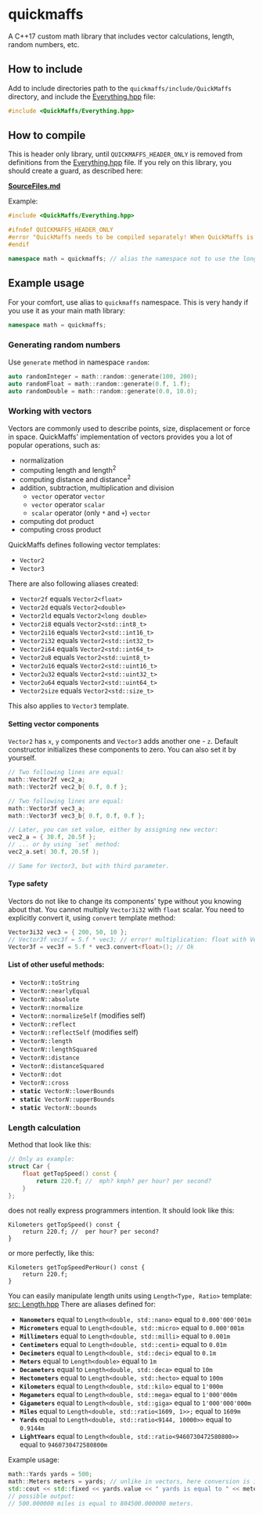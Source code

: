 # quickmaffs
A C++17 custom math library that includes vector calculations, length, random numbers, etc.

## How to include

Add to include directories path to the `quickmaffs/include/QuickMaffs` directory,
and include the [Everything.hpp](quickmaffs/include/QuickMaffs/Everything.hpp) file:

```cpp
#include <QuickMaffs/Everything.hpp>
```

## How to compile

This is header only library, until `QUICKMAFFS_HEADER_ONLY` is removed from definitions
from the [Everything.hpp](quickmaffs/include/QuickMaffs/Everything.hpp) file. If you
rely on this library, you should create a guard, as described here:

[**SourceFiles.md**](quickmaffs/src/QuickMaffs/SourceFiles.md)

Example:

```cpp
#include <QuickMaffs/Everything.hpp>

#ifndef QUICKMAFFS_HEADER_ONLY
#error "QuickMaffs needs to be compiled separately! When QuickMaffs is properly linked, remove this error."
#endif

namespace math = quickmaffs; // alias the namespace not to use the long one.
```

## Example usage

For your comfort, use alias to `quickmaffs` namespace. This is very handy if you
use it as your main math library:

```cpp
namespace math = quickmaffs;
```

### Generating random numbers

Use `generate` method in namespace `random`:

```cpp
auto randomInteger = math::random::generate(100, 200);
auto randomFloat = math::random::generate(0.f, 1.f);
auto randomDouble = math::random::generate(0.0, 10.0);
```

### Working with vectors

Vectors are commonly used to describe points, size, displacement or force in space.
QuickMaffs' implementation of vectors provides you a lot of popular operations,
such as:

- normalization
- computing length and length<sup>2</sup>
- computing distance and distance<sup>2</sup>
- addition, subtraction, multiplication and division
  - `vector` operator `vector`
  - `vector` operator `scalar`
  - `scalar` operator (only `*` and `+`) `vector`
- computing dot product
- computing cross product

QuickMaffs defines following vector templates:

- `Vector2`
- `Vector3`

There are also following aliases created:

- `Vector2f` equals `Vector2<float>`
- `Vector2d` equals `Vector2<double>`
- `Vector2ld` equals `Vector2<long double>`
- `Vector2i8` equals `Vector2<std::int8_t>`
- `Vector2i16` equals `Vector2<std::int16_t>`
- `Vector2i32` equals `Vector2<std::int32_t>`
- `Vector2i64` equals `Vector2<std::int64_t>`
- `Vector2u8` equals `Vector2<std::uint8_t>`
- `Vector2u16` equals `Vector2<std::uint16_t>`
- `Vector2u32` equals `Vector2<std::uint32_t>`
- `Vector2u64` equals `Vector2<std::uint64_t>`
- `Vector2size` equals `Vector2<std::size_t>`

This also applies to `Vector3` template.

#### Setting vector components

`Vector2` has `x`, `y` components and `Vector3` adds another one - `z`.
Default constructor initializes these components to zero. You can also set it
by yourself.

```cpp
// Two following lines are equal:
math::Vector2f vec2_a;
math::Vector2f vec2_b{ 0.f, 0.f };

// Two following lines are equal:
math::Vector3f vec3_a;
math::Vector3f vec3_b{ 0.f, 0.f, 0.f };

// Later, you can set value, either by assigning new vector:
vec2_a = { 30.f, 20.5f };
// ... or by using `set` method:
vec2_a.set( 30.f, 20.5f );

// Same for Vector3, but with third parameter.
```

#### Type safety

Vectors do not like to change its components' type without you knowing about that.
You cannot multiply `Vector3i32` with `float` scalar. You need to explicitly convert
it, using `convert` template method:

```cpp
Vector3i32 vec3 = { 200, 50, 10 };
// Vector3f vec3f = 5.f * vec3; // error! multiplication: float with Vector3i32
Vector3f = vec3f = 5.f * vec3.convert<float>(); // Ok
```

#### List of other useful methods:

- `Vector`*`N`*`::toString`
- `Vector`*`N`*`::nearlyEqual`
- `Vector`*`N`*`::absolute`
- `Vector`*`N`*`::normalize`
- `Vector`*`N`*`::normalizeSelf` (modifies self) 
- `Vector`*`N`*`::reflect`
- `Vector`*`N`*`::reflectSelf` (modifies self) 
- `Vector`*`N`*`::length`
- `Vector`*`N`*`::lengthSquared`
- `Vector`*`N`*`::distance`
- `Vector`*`N`*`::distanceSquared`
- `Vector`*`N`*`::dot`
- `Vector`*`N`*`::cross`
- **`static`**` Vector`*`N`*`::lowerBounds`
- **`static`**` Vector`*`N`*`::upperBounds`
- **`static`**` Vector`*`N`*`::bounds`

### Length calculation

Method that look like this:

```cpp
// Only as example:
struct Car {
    float getTopSpeed() const {
        return 220.f; //  mph? kmph? per hour? per second?
    }
};
```

does not really express programmers intention. It should look like this:

```
Kilometers getTopSpeed() const {
    return 220.f; //  per hour? per second?
}
```

or more perfectly, like this:

```
Kilometers getTopSpeedPerHour() const {
    return 220.f;
}
```

You can easily manipulate length units using `Length<Type, Ratio>` template:
[src: Length.hpp](quickmaffs/include/QuickMaffs/Math/Length.hpp)
There are aliases defined for:

- **`Nanometers`** equal to `Length<double, std::nano>` equal to `0.000'000'001m`
- **`Micrometers`** equal to `Length<double, std::micro>` equal to `0.000'001m`
- **`Millimeters`** equal to `Length<double, std::milli>` equal to `0.001m`
- **`Centimeters`** equal to `Length<double, std::centi>` equal to `0.01m`
- **`Decimeters`** equal to `Length<double, std::deci>` equal to `0.1m`
- **`Meters`** equal to `Length<double>` equal to `1m`
- **`Decameters`** equal to `Length<double, std::deca>` equal to `10m`
- **`Hectometers`** equal to `Length<double, std::hecto>` equal to `100m`
- **`Kilometers`** equal to `Length<double, std::kilo>` equal to `1'000m`
- **`Megameters`** equal to `Length<double, std::mega>` equal to `1'000'000m`
- **`Gigameters`** equal to `Length<double, std::giga>` equal to `1'000'000'000m`
- **`Miles`** equal to `Length<double, std::ratio<1609, 1>>;` equal to `1609m`
- **`Yards`** equal to `Length<double, std::ratio<9144, 10000>>` equal to `0.9144m`
- **`LightYears`** equal to `Length<double, std::ratio<9460730472580800>>` equal to `9460730472580800m`

Example usage:

```cpp
math::Yards yards = 500;
math::Meters meters = yards; // unlike in vectors, here conversion is implicit
std::cout << std::fixed << yards.value << " yards is equal to " << meters.value << " meters." << std::endl;
// possible output:
// 500.000000 miles is equal to 804500.000000 meters.
```